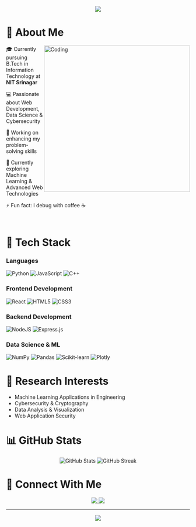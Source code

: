 <div align="center">
  <img src="https://readme-typing-svg.herokuapp.com?font=Fira+Code&weight=500&size=40&pause=1000&color=2F81F7&center=true&vCenter=true&width=600&height=100&lines=Hi+👋,+I'm+Mohammad+Owais;A+Passionate+Developer" />
</div>

# 💫 About Me
<img align="right" alt="Coding" width="400" src="https://user-images.githubusercontent.com/74038190/229223263-cf2e4b07-2615-4f87-9c38-e37600f8381a.gif">

🎓 Currently pursuing B.Tech in Information Technology at **NIT Srinagar**

💻 Passionate about Web Development, Data Science & Cybersecurity

🔭 Working on enhancing my problem-solving skills

🌱 Currently exploring Machine Learning & Advanced Web Technologies

⚡ Fun fact: I debug with coffee ☕

<br>

# 🚀 Tech Stack
### Languages
![Python](https://img.shields.io/badge/Python-3776AB?style=for-the-badge&logo=python&logoColor=white)
![JavaScript](https://img.shields.io/badge/JavaScript-F7DF1E?style=for-the-badge&logo=javascript&logoColor=black)
![C++](https://img.shields.io/badge/C++-00599C?style=for-the-badge&logo=c%2B%2B&logoColor=white)

### Frontend Development
![React](https://img.shields.io/badge/React-20232A?style=for-the-badge&logo=react&logoColor=61DAFB)
![HTML5](https://img.shields.io/badge/HTML5-E34F26?style=for-the-badge&logo=html5&logoColor=white)
![CSS3](https://img.shields.io/badge/CSS3-1572B6?style=for-the-badge&logo=css3&logoColor=white)

### Backend Development
![NodeJS](https://img.shields.io/badge/Node.js-43853D?style=for-the-badge&logo=node.js&logoColor=white)
![Express.js](https://img.shields.io/badge/Express.js-404D59?style=for-the-badge)

### Data Science & ML
![NumPy](https://img.shields.io/badge/Numpy-013243?style=for-the-badge&logo=numpy&logoColor=white)
![Pandas](https://img.shields.io/badge/Pandas-150458?style=for-the-badge&logo=pandas&logoColor=white)
![Scikit-learn](https://img.shields.io/badge/scikit--learn-F7931E?style=for-the-badge&logo=scikit-learn&logoColor=white)
![Plotly](https://img.shields.io/badge/Plotly-3F4F75?style=for-the-badge&logo=plotly&logoColor=white)

# 🔬 Research Interests
- Machine Learning Applications in Engineering
- Cybersecurity & Cryptography
- Data Analysis & Visualization
- Web Application Security

# 📊 GitHub Stats
<div align="center">
  <img src="https://github-readme-stats.vercel.app/api?username=Owais-04&show_icons=true&theme=tokyonight" alt="GitHub Stats" />
  <img src="https://github-readme-streak-stats.herokuapp.com/?user=Owais-04&theme=tokyonight" alt="GitHub Streak" />
</div>

# 🤝 Connect With Me
<div align="center">
  <a href="mailto:oyaissussman04@gmail.com">
    <img src="https://img.shields.io/badge/Gmail-D14836?style=for-the-badge&logo=gmail&logoColor=white" />
  </a>
  <a href="https://github.com/Owais-04">
    <img src="https://img.shields.io/badge/GitHub-100000?style=for-the-badge&logo=github&logoColor=white" />
  </a>
  
</div>

---

<div align="center">
  <img src="https://komarev.com/ghpvc/?username=Owais-04&color=blueviolet&style=flat-square&label=Profile+Views" />
</div>
